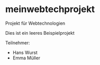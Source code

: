 meinwebtechprojekt
==================

Projekt für Webtechnologien

Dies ist ein leeres Beispielprojekt

Teilnehmer:

- Hans Wurst
- Emma Müller
